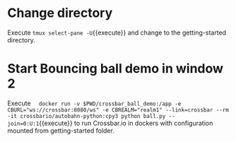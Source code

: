 # Change directory
Execute `tmux select-pane -U`{{execute}} and change to the getting-started directory.

# Start Bouncing ball demo in window 2

Execute `  docker run -v $PWD/crossbar_ball_demo:/app -e CBURL="ws://crossbar:8080/ws" -e CBREALM="realm1" --link=crossbar --rm -it crossbario/autobahn-python:cpy3 python ball.py --join=0:U:1`{{execute}} to run Crossbar.io in dockers with configuration mounted from getting-started folder.
